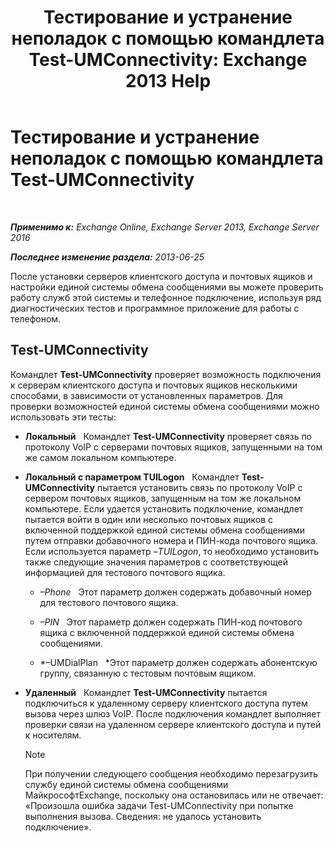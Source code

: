 ﻿---
title: 'Тестирование и устранение неполадок с помощью командлета Test-UMConnectivity: Exchange 2013 Help'
TOCTitle: Тестирование и устранение неполадок с помощью командлета Test-UMConnectivity
ms:assetid: 08e67a99-e37f-4afd-bd58-455b62580af7
ms:mtpsurl: https://technet.microsoft.com/ru-ru/library/Aa995978(v=EXCHG.150)
ms:contentKeyID: 56271225
ms.date: 05/22/2018
mtps_version: v=EXCHG.150
ms.translationtype: MT
---

# Тестирование и устранение неполадок с помощью командлета Test-UMConnectivity

 

_**Применимо к:** Exchange Online, Exchange Server 2013, Exchange Server 2016_

_**Последнее изменение раздела:** 2013-06-25_

После установки серверов клиентского доступа и почтовых ящиков и настройки единой системы обмена сообщениями вы можете проверить работу служб этой системы и телефонное подключение, используя ряд диагностических тестов и программное приложение для работы с телефоном.

## Test-UMConnectivity

Командлет **Test-UMConnectivity** проверяет возможность подключения к серверам клиентского доступа и почтовых ящиков несколькими способами, в зависимости от установленных параметров. Для проверки возможностей единой системы обмена сообщениями можно использовать эти тесты:

  - **Локальный**   Командлет **Test-UMConnectivity** проверяет связь по протоколу VoIP с серверами почтовых ящиков, запущенными на том же самом локальном компьютере.

  - **Локальный с параметром TUILogon**   Командлет **Test-UMConnectivity** пытается установить связь по протоколу VoIP с сервером почтовых ящиков, запущенным на том же локальном компьютере. Если удается установить подключение, командлет пытается войти в один или несколько почтовых ящиков с включенной поддержкой единой системы обмена сообщениями путем отправки добавочного номера и ПИН-кода почтового ящика. Если используется параметр *–TUILogon*, то необходимо установить также следующие значения параметров с соответствующей информацией для тестового почтового ящика.
    
      - *–Phone*   Этот параметр должен содержать добавочный номер для тестового почтового ящика.
    
      - *–PIN*   Этот параметр должен содержать ПИН-код почтового ящика с включенной поддержкой единой системы обмена сообщениями.
    
      - *–UMDialPlan   *Этот параметр должен содержать абонентскую группу, связанную с тестовым почтовым ящиком.

  - **Удаленный**   Командлет **Test-UMConnectivity** пытается подключиться к удаленному серверу клиентского доступа путем вызова через шлюз VoIP. После подключения командлет выполняет проверки связи на удаленном сервере клиентского доступа и путей к носителям.
    
    > [!NOTE]  
    > При получении следующего сообщения необходимо перезагрузить службу единой системы обмена сообщениями МайкрософтExchange, поскольку она остановилась или не отвечает: «Произошла ошибка задачи Test-UMConnectivity при попытке выполнения вызова. Сведения: не удалось установить подключение».

